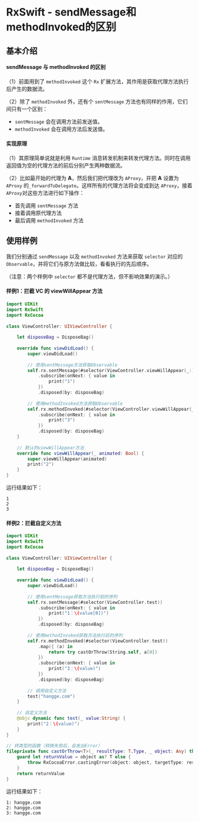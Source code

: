 # RxSwift - sendMessage和methodInvoked的区别



## 基本介绍

#### sendMessage 与 methodInvoked 的区别

（1）前面用到了 `methodInvoked` 这个 `Rx` 扩展方法，其作用是获取代理方法执行后产生的数据流。

（2）除了 `methodInvoked` 外，还有个 `sentMessage` 方法也有同样的作用，它们间只有一个区别：

- `sentMessage` 会在调用方法前发送值。
- `methodInvoked` 会在调用方法后发送值。

#### 实现原理

（1）其原理简单说就是利用 `Runtime` 消息转发机制来转发代理方法。同时在调用返回值为空的代理方法的前后分别产生两种数据流。

（2）比如最开始的代理为 **A**，然后我们把代理改为 `AProxy`，并把 **A** 设置为 `AProxy` 的`_forwardToDelegate`。这样所有的代理方法将会变成到达 `AProxy`，接着 `AProxy`对这些方法进行如下操作：

- 首先调用 `sentMessage` 方法
- 接着调用原代理方法
- 最后调用 `methodInvoked` 方法



## 使用样例

我们分别通过 `sendMessage` 以及 `methodInvoked` 方法来获取 `selector` 对应的 `Observable`，并将它们与原方法做比较，看看执行的先后顺序。

（注意：两个样例中 `selector` 都不是代理方法，但不影响效果的演示。）

#### 样例1：拦截 VC 的 viewWillAppear 方法

```swift
import UIKit
import RxSwift
import RxCocoa
 
class ViewController: UIViewController {
     
    let disposeBag = DisposeBag()
     
    override func viewDidLoad() {
        super.viewDidLoad()
         
        // 使用sentMessage方法获取Observable
        self.rx.sentMessage(#selector(ViewController.viewWillAppear(_:)))
            .subscribe(onNext: { value in
                print("1")
            })
            .disposed(by: disposeBag)
         
        // 使用methodInvoked方法获取Observable
        self.rx.methodInvoked(#selector(ViewController.viewWillAppear(_:)))
            .subscribe(onNext: { value in
                print("3")
            })
            .disposed(by: disposeBag)
    }
     
    // 默认的viewWillAppear方法
    override func viewWillAppear(_ animated: Bool) {
        super.viewWillAppear(animated)
        print("2")
    }
}
```

运行结果如下：

```
1
2
3
```



#### 样例2：拦截自定义方法

```swift
import UIKit
import RxSwift
import RxCocoa
 
class ViewController: UIViewController {
     
    let disposeBag = DisposeBag()
     
    override func viewDidLoad() {
        super.viewDidLoad()
         
        // 使用sentMessage获取方法执行前的序列
        self.rx.sentMessage(#selector(ViewController.test))
            .subscribe(onNext: { value in
                print("1：\(value[0])")
            })
            .disposed(by: disposeBag)
         
        // 使用methodInvoked获取方法执行后的序列
        self.rx.methodInvoked(#selector(ViewController.test))
            .map({ (a) in
                return try castOrThrow(String.self, a[0])
            })
            .subscribe(onNext: { value in
                print("3：\(value)")
            })
            .disposed(by: disposeBag)
         
        // 调用自定义方法
        test("hangge.com")
    }
     
    // 自定义方法
    @objc dynamic func test(_ value:String) {
        print("2：\(value)")
    }
}
 
// 转类型的函数（转换失败后，会发出Error）
fileprivate func castOrThrow<T>(_ resultType: T.Type, _ object: Any) throws -> T {
    guard let returnValue = object as? T else {
        throw RxCocoaError.castingError(object: object, targetType: resultType)
    }
    return returnValue
}
```

运行结果如下：

```
1: hangge.com
2: hangge.com
3: hangge.com
```























